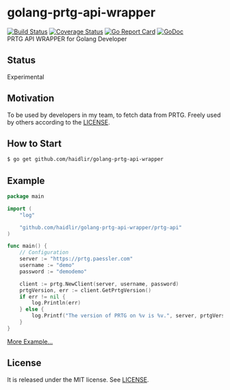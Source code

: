 # golang-prtg-api-wrapper
[![Build Status](https://travis-ci.org/haidlir/golang-prtg-api-wrapper.svg?branch=master)](https://travis-ci.org/haidlir/golang-prtg-api-wrapper) [![Coverage Status](https://coveralls.io/repos/github/haidlir/golang-prtg-api-wrapper/badge.svg?branch=master)](https://coveralls.io/github/haidlir/golang-prtg-api-wrapper?branch=master) [![Go Report Card](https://goreportcard.com/badge/github.com/haidlir/golang-prtg-api-wrapper)](https://goreportcard.com/report/github.com/haidlir/golang-prtg-api-wrapper) [![GoDoc](https://godoc.org/github.com/haidlir/golang-prtg-api-wrapper/prtg-api?status.svg)](https://godoc.org/github.com/haidlir/golang-prtg-api-wrapper/prtg-api)<br />
PRTG API WRAPPER for Golang Developer

## Status
Experimental

## Motivation
To be used by developers in my team, to fetch data from PRTG.
Freely used by others according to the [LICENSE](https://github.com/haidlir/golang-prtg-api-wrapper/blob/master/LICENSE).

## How to Start
```bash
$ go get github.com/haidlir/golang-prtg-api-wrapper
```

## Example
```go
package main

import (
	"log"

	"github.com/haidlir/golang-prtg-api-wrapper/prtg-api"
)

func main() {
	// Configuration
	server := "https://prtg.paessler.com"
	username := "demo"
	password := "demodemo"

	client := prtg.NewClient(server, username, password)
	prtgVersion, err := client.GetPrtgVersion()
	if err != nil {
		log.Println(err)
	} else {
		log.Printf("The version of PRTG on %v is %v.", server, prtgVersion)
	}
}
```
[More Example...](https://github.com/haidlir/golang-prtg-api-wrapper/tree/master/example)

## License
It is released under the MIT license. See
[LICENSE](https://github.com/haidlir/golang-prtg-api-wrapper/blob/master/LICENSE).
